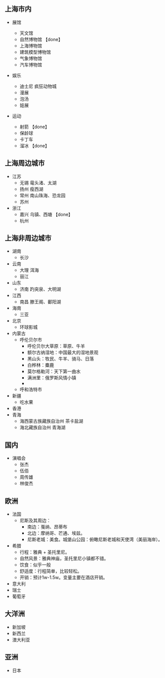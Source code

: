 ## 上海市内

* 展馆
  * 天文馆
  * 自然博物馆 【done】
  * 上海博物馆
  * 建筑模型博物馆
  * 气象博物馆
  * 汽车博物馆


* 娱乐
  * 迪士尼 疯狂动物城
  * 漫展
  * 泡汤
  * 娃展
 
* 运动
  * 射箭 【done】
  * 保龄球
  * 卡丁车
  * 溜冰 【done】

## 上海周边城市

* 江苏
  * 无锡 鼋头渚、太湖
  * 扬州 瘦西湖
  * 常州 南山珠海、恐龙园
  * 苏州
* 浙江
  * 嘉兴 乌镇、西塘 【done】
  * 杭州

## 上海非周边城市

* 湖南
  * 长沙
* 云南
  * 大理 洱海
  * 丽江
* 山东
  * 济南 趵突泉、大明湖
* 江西
  * 南昌 滕王阁、鄱阳湖
* 海南
  * 三亚
* 北京
  * 环球影城
* 内蒙古
  * 呼伦贝尔市
    * 呼伦贝尔大草原：草原、牛羊
    * 额尔古纳湿地：中国最大的湿地景观
    * 黑山头：牧民、牛羊、骑马、日落
    * 白桦林：麋鹿
    * 莫尔格勒河：天下第一曲水
    * 满洲里：俄罗斯风情小镇
    * 
  * 呼和浩特市
* 新疆
  * 吃水果
* 香港
* 青海
  * 海西蒙古族藏族自治州 茶卡盐湖
  * 海北藏族自治州 青海湖

## 国内

* 演唱会
  * 张杰
  * 伍佰
  * 周传雄
  * 林俊杰

## 欧洲

* 法国
  * 尼斯及其周边：
    * 南边：戛纳、昂蒂布
    * 北边：摩纳哥、芒通、埃兹。
    * 尼斯老城：美食。城堡山公园：俯瞰尼斯老城和天使湾（美丽海岸）。
* 希腊
  * 行程：雅典 + 圣托里尼。
  * 自然风景：雅典神庙，圣托里尼小镇都不错。
  * 饮食：似乎一般
  * 舒适度：行程简单，比较轻松。
  * 开销：预计1w-1.5w。变量主要在酒店开销。
* 意大利
* 瑞士
* 葡萄牙

## 大洋洲
* 新加坡
* 新西兰
* 澳大利亚

## 亚洲

* 日本
